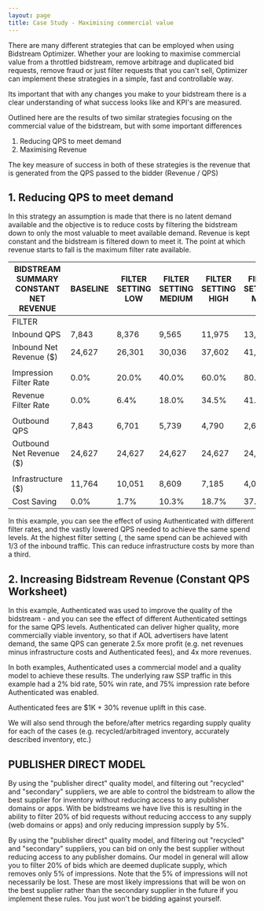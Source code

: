 ```yaml
---
layout: page
title: Case Study - Maximising commercial value
---
```


There are many different strategies that can be employed when using Bidstream Optimizer. Whether your are looking to maximise commercial value from a throttled bidstream, remove arbitrage and duplicated bid requests, remove fraud or just filter requests that you can't sell, Optimizer can implement these strategies in a simple, fast and controllable way.

Its important that with any changes you make to your bidstream there is a clear understanding of what success looks like and KPI's are measured.

Outlined here are the results of two similar strategies focusing on the commercial value of the bidstream, but with some important differences

1. Reducing QPS to meet demand
1. Maximising Revenue

The key measure of success in both of these strategies is the revenue that is generated from the QPS passed to the bidder (Revenue / QPS)

## 1. Reducing QPS to meet demand

In this strategy an assumption is made that there is no latent demand available and the objective is to reduce costs by filtering the bidstream down to only the most valuable to meet available demand. Revenue is kept constant and the bidstream is filtered down to meet it. The point at which revenue starts to fall is the maximum filter rate available.


BIDSTREAM SUMMARY CONSTANT NET REVENUE | BASELINE	| FILTER SETTING LOW | FILTER SETTING	MEDIUM | FILTER SETTING	HIGH | FILTER SETTING MAX
--- | --- | --- | --- | --- | ---
FILTER | | | | | 
Inbound QPS | 7,843 | 8,376 | 9,565 | 11,975 | 13,333 
Inbound Net Revenue ($) | 24,627 | 26,301 | 30,036 | 37,602 | 41,867 
| | | | | 
Impression Filter Rate | 0.0% | 20.0% | 40.0% | 60.0% | 80.0%
Revenue Filter Rate | 0.0% | 6.4% | 18.0% | 34.5% | 41.2%
| | | | | 
Outbound QPS | 7,843 | 6,701 | 5,739 | 4,790 | 2,667 
Outbound Net Revenue ($) | 24,627 | 24,627 | 24,627 | 24,627 | 24,627 
| | | | | 
Infrastructure ($) | 11,764 | 10,051 | 8,609 | 7,185 | 4,000 
Cost Saving | 0.0% | 1.7% | 10.3% | 18.7% | 37.7%

In this example, you can see the effect of using Authenticated with different filter rates, and the vastly lowered QPS needed to achieve the same spend levels.  At the highest filter setting (, the same spend can be achieved with 1/3 of the inbound traffic.  This can reduce infrastructure costs by more than a third.

## 2. Increasing Bidstream Revenue (Constant QPS Worksheet)
In this example, Authenticated was used to improve the quality of the bidstream - and you can see the effect of different Authenticated settings for the same QPS levels.  Authenticated can deliver higher quality, more commercially viable inventory, so that if AOL advertisers have latent demand, the same QPS can generate 2.5x more profit (e.g. net revenues minus infrastructure costs and Authenticated fees), and 4x more revenues.

In both examples, Authenticated uses a commercial model and a quality model to achieve these results.  The underlying raw SSP traffic in this example had a 2% bid rate, 50% win rate, and 75% impression rate before Authenticated was enabled.

Authenticated fees are $1K + 30% revenue uplift in this case.

We will also send through the before/after metrics regarding supply quality for each of the cases (e.g. recycled/arbitraged inventory, accurately described inventory, etc.)





## PUBLISHER DIRECT MODEL

By using the "publisher direct" quality model, and filtering out "recycled" and "secondary" suppliers, we are able to control the bidstream to allow the best supplier for inventory without reducing access to any publisher domains or apps. With be bidstreams we have live this is resulting in the ability to filter 20% of bid requests without reducing acccess to any supply (web domains or apps) and only reducing impression supply by 5%.

By using the "publisher direct" quality model, and filtering out "recycled" and "secondary" suppliers, you can bid on only the best supplier without reducing access to any publisher domains.  Our model in general will allow you to filter 20% of bids which are deemed duplicate supply, which removes only 5% of impressions. Note that the 5% of impressions will not necessarily be lost.  These are most likely impressions that will be won on the best supplier rather than the secondary supplier in the future if you implement these rules.  You just won't be bidding against yourself.
